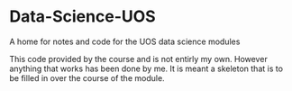 # Data-Science-UOS
A home for notes and code for the UOS data science modules


This code provided by the course and is not entirly my own. However anything that works has been done by me. It is meant a skeleton that is to be filled in over the course of the module.
